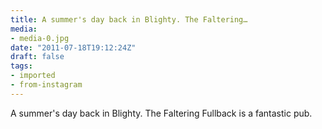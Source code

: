 ```yaml
---
title: A summer's day back in Blighty. The Faltering…
media:
- media-0.jpg
date: "2011-07-18T19:12:24Z"
draft: false
tags:
- imported
- from-instagram
---
```

A summer's day back in Blighty. The Faltering Fullback is a fantastic pub.
